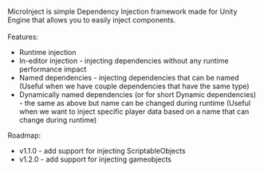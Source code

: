 MicroInject is simple Dependency Injection framework made for Unity Engine that allows you to easily inject components.
<br>
<br>
Features:
<br>

- Runtime injection
- In-editor injection - injecting dependencies without any runtime performance impact
- Named dependencies - injecting dependencies that can be named (Useful when we have couple dependencies that have the same type)
- Dynamically named dependencies (or for short Dynamic dependencies) - the same as above but name can be changed during runtime (Useful when we want to inject specific player data based on a name that can change during runtime)

Roadmap:
<br>
- v1.1.0  - add support for injecting ScriptableObjects
- v1.2.0  - add support for injecting gameobjects